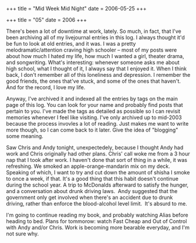 +++
title = "Mid Week Mid Night"
date = 2006-05-25
+++

+++
title = "05"
date = 2006
+++

There's been a lot of downtime at work, lately. So much, in fact, that I've been archiving all of my livejournal entries in this log. I always thought it'd be fun to look at old entries, and it was. I was a pretty melodramatic/attention craving high schooler &#8211; most of my posts were about how much I hated my life, how much I wanted a girl, theater drama, and songwriting. What's interesting: whenever someone asks me about high school, what I thought of it, I always say that I enjoyed it. When I think back, I don't remember all of this loneliness and depression. I remember the good friends, the ones that've stuck, and some of the ones that haven't. And for the record, I love my life.

Anyway, I've archived it and indexed all the entries by tags on the main page of this log. You can look for your name and probably find posts that pertain to you. I've made the tags as detailed as possible so I can revisit memories whenever I feel like visiting. I've only archived up to mid-2003 because the process invovles a lot of reading. Just makes me want to write more though, so I can come back to it later. Give the idea of "blogging" some meaning.

Saw Chris and Andy tonight, unexpectedely, because I thought Andy had work and Chris originally had other plans. Chris' call woke me from a 3 hour nap that I took after work. I haven't done that sort of thing in a while, it was refreshing. We smoked an apple-orange-mandarin mix on my deck. Speaking of which, I want to try and cut down the amount of shisha I smoke to once a week, if that. It's a good thing that this habit doesn't continue during the school year. A trip to McDonalds afterward to satisfy the hunger, and a conversation about drunk driving laws.&nbsp; Andy suggested that the government only get involved when there's an accident due to drunk driving, rather than enforce the blood-alcohol level limit.&nbsp; It's absurd to me. &nbsp;

I'm going to continue reading my book, and probably watching Alias before heading to bed. Plans for tommorow: watch Fast Cheap and Out of Control with Andy and/or Chris. Work is becoming more bearable everyday, and I'm not sure why.